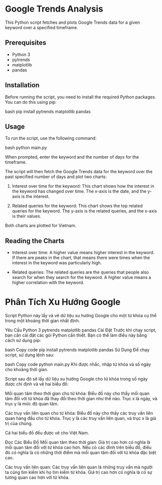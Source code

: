 # Google Trends Analysis

This Python script fetches and plots Google Trends data for a given keyword over a specified timeframe.

## Prerequisites

- Python 3
- pytrends
- matplotlib
- pandas

## Installation

Before running the script, you need to install the required Python packages. You can do this using pip:

bash
pip install pytrends matplotlib pandas


## Usage

To run the script, use the following command:


bash
python main.py



When prompted, enter the keyword and the number of days for the timeframe.

The script will then fetch the Google Trends data for the keyword over the past specified number of days and plot two charts:

1. Interest over time for the keyword: This chart shows how the interest in the keyword has changed over time. The x-axis is the date, and the y-axis is the interest.

2. Related queries for the keyword: This chart shows the top related queries for the keyword. The y-axis is the related queries, and the x-axis is their values.

Both charts are plotted for Vietnam.

## Reading the Charts

- Interest over time: A higher value means higher interest in the keyword. If there are peaks in the chart, that means there were times when the interest in the keyword was particularly high.

- Related queries: The related queries are the queries that people also search for when they search for the keyword. A higher value means a higher correlation with the keyword.





# Phân Tích Xu Hướng Google


Script Python này lấy và vẽ dữ liệu xu hướng Google cho một từ khóa cụ thể trong một khoảng thời gian nhất định.

Yêu Cầu
Python 3
pytrends
matplotlib
pandas
Cài Đặt
Trước khi chạy script, bạn cần cài đặt các gói Python cần thiết. Bạn có thể làm điều này bằng cách sử dụng pip:

bash
Copy code
pip install pytrends matplotlib pandas
Sử Dụng
Để chạy script, sử dụng lệnh sau:

bash
Copy code
python main.py
Khi được nhắc, nhập từ khóa và số ngày cho khoảng thời gian.

Script sau đó sẽ lấy dữ liệu xu hướng Google cho từ khóa trong số ngày được chỉ định và vẽ hai biểu đồ:

Mối quan tâm theo thời gian cho từ khóa: Biểu đồ này cho thấy mối quan tâm đối với từ khóa đã thay đổi theo thời gian như thế nào. Trục x là ngày, và trục y là mức độ quan tâm.

Các truy vấn liên quan cho từ khóa: Biểu đồ này cho thấy các truy vấn liên quan hàng đầu cho từ khóa. Trục y là các truy vấn liên quan, và trục x là giá trị của chúng.

Cả hai biểu đồ đều được vẽ cho Việt Nam.

Đọc Các Biểu Đồ
Mối quan tâm theo thời gian: Giá trị cao hơn có nghĩa là mối quan tâm đối với từ khóa cao hơn. Nếu có các đỉnh trên biểu đồ, điều đó có nghĩa là có những thời điểm mà mối quan tâm đối với từ khóa đặc biệt cao.

Các truy vấn liên quan: Các truy vấn liên quan là những truy vấn mà người ta cũng tìm kiếm khi họ tìm kiếm từ khóa. Giá trị cao hơn có nghĩa là có sự tương quan cao hơn với từ khóa.

